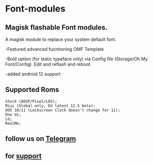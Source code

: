 # Font-modules 
## Magisk flashable Font modules.



A magisk module to replace your system default font.
</p>-Featured advanced fucntioning OMF Template
</p>-Bold option (for static typeface only) via Config file (Storage/Oh My Font/Config). Edit and reflash and reboot.
</p>-added android 12 support

## Supported Roms

    Stock (AOSP/Pixel/LOS);
    Miui (Global only, EU latest 12.5 beta); 
    OOS 10/11 (Lockscreen Clock doesn't change for 11);  
    One Ui;  
    LG; 
    RealMe;

## follow us on [Telegram](https://t.me/marcellasne_zero)

## for [support](https://t.me/MFFMDisc)
